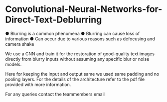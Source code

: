 # Convolutional-Neural-Networks-for-Direct-Text-Deblurring

● Blurring is a common phenomena
● Blurring can cause loss of information
● Can occur due to various reasons such as defocusing and camera shake

We use a CNN and train it for the restoration of good-quality text images directly from
blurry inputs without assuming any specific blur or noise models.

Here for keeping the input and output same we used same padding and no pooling layers.
For the details of the architecture refer to the pdf file provided with more information.

For any queries contact the teammembers email
